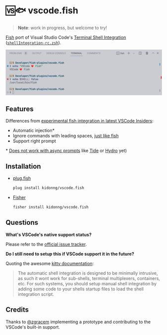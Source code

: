 # 🆚🐟 vscode.fish

> **Note**: work in progress, but welcome to try!

[Fish](https://fishshell.com/) port of Visual Studio Code's [Terminal Shell Integration](https://code.visualstudio.com/docs/terminal/shell-integration) ([`shellIntegration-rc.zsh`](https://github.com/microsoft/vscode/blob/main/src/vs/workbench/contrib/terminal/browser/media/shellIntegration-rc.zsh)).

![Screenshot](screenshot.png)

## Features

Differences from [experimental fish integration in latest VSCode Insiders](https://github.com/microsoft/vscode/issues/139400#issuecomment-1209929102):

- Automatic injection\*
- Ignore commands with leading spaces, [just like fish](https://fishshell.com/docs/current/interactive.html#searchable-command-history)
- Support right prompt

\* [Does not work with async prompts](https://github.com/kidonng/vscode.fish/issues/1) like [Tide](https://github.com/IlanCosman/tide) or [Hydro](https://github.com/jorgebucaran/hydro) yet)

## Installation

- [plug.fish](https://github.com/kidonng/plug.fish)

  ```sh
  plug install kidonng/vscode.fish
  ```

- [Fisher](https://github.com/jorgebucaran/fisher)

  ```sh
  fisher install kidonng/vscode.fish
  ```

## Questions

**What's VSCode's native support status?**

Please refer to the [official issue tracker](https://github.com/microsoft/vscode/issues/139400).

**Do I still need to setup this if VSCode support it in the future?**

Quoting the awesome [kitty documentation](https://sw.kovidgoyal.net/kitty/shell-integration/#manual-shell-integration):

> The automatic shell integration is designed to be minimally intrusive, as such it wont work for sub-shells, terminal multiplexers, containers, etc. For such systems, you should setup manual shell integration by adding some code to your shells startup files to load the shell integration script.

## Credits

Thanks to [@zgracem](https://github.com/microsoft/vscode/issues/139400#issuecomment-1205915345) implementing a prototype and contributing to the VSCode's built-in support.
